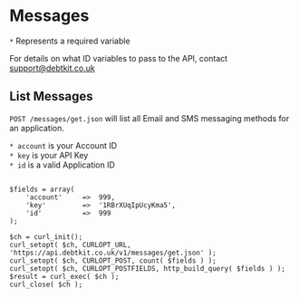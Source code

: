 Messages
=======

`*` Represents a required variable

For details on what ID variables to pass to the API, contact [support@debtkit.co.uk](mailto:support@debtkit.co.uk)

## List Messages ##

`POST /messages/get.json` will list all Email and SMS messaging methods for an application.

`* account` is your Account ID<br />
`* key` is your API Key<br />
`* id` is a valid Application ID

```
	
$fields = array(
    'account'     =>  999,
    'key'         =>  '1RBrXUqIpUcyKma5',
    'id'          =>  999
);

$ch = curl_init();
curl_setopt( $ch, CURLOPT_URL, 'https://api.debtkit.co.uk/v1/messages/get.json' );
curl_setopt( $ch, CURLOPT_POST, count( $fields ) );
curl_setopt( $ch, CURLOPT_POSTFIELDS, http_build_query( $fields ) );
$result = curl_exec( $ch );
curl_close( $ch );

```
